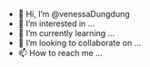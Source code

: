 - 👋 Hi, I’m @venessaDungdung
- 👀 I’m interested in ...
- 🌱 I’m currently learning ...
- 💞️ I’m looking to collaborate on ...
- 📫 How to reach me ...

<!---
venessaDungdung/venessaDungdung is a ✨ special ✨ repository because its `README.md` (this file) appears on your GitHub profile.
You can click the Preview link to take a look at your changes.
--->
